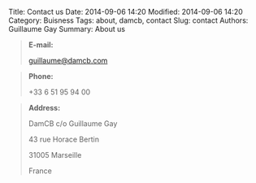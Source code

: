 Title: Contact us
Date: 2014-09-06 14:20
Modified: 2014-09-06 14:20
Category: Buisness
Tags: about, damcb, contact
Slug: contact
Authors: Guillaume Gay
Summary: About us


> **E-mail:**
>
> <guillaume@damcb.com>

> **Phone:**
>
> +33 6 51 95 94 00

> **Address:**
>
> DamCB c/o Guillaume Gay
>
> 43 rue Horace Bertin
>
> 31005 Marseille
>
> France
